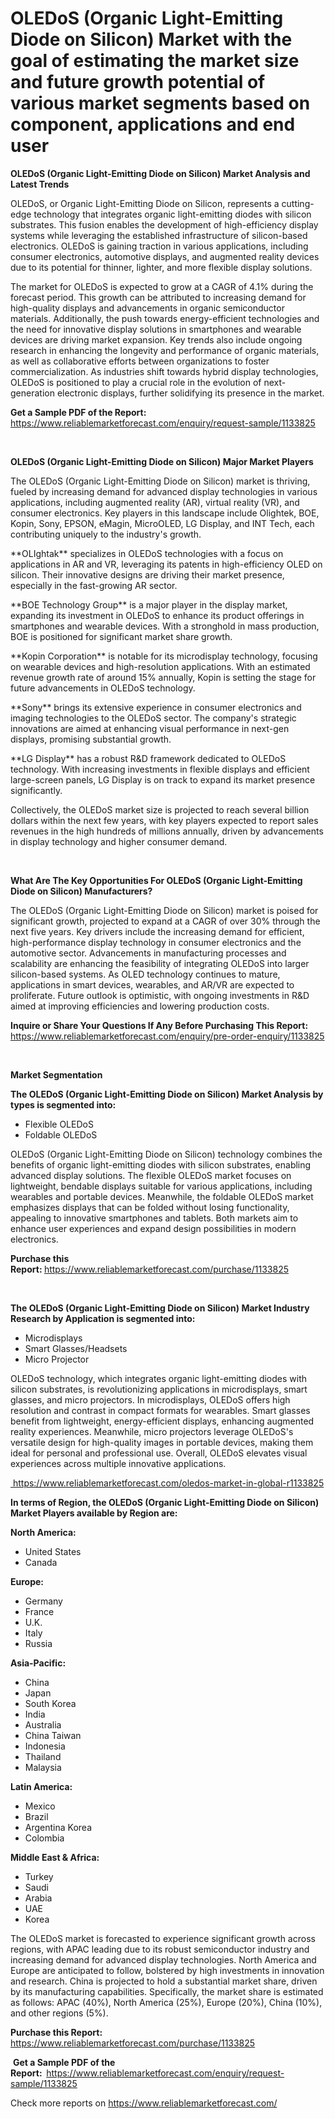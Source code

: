 <p><h1>OLEDoS (Organic Light-Emitting Diode on Silicon) Market with the goal of estimating the market size and future growth potential of various market segments based on component, applications and end user</h1></p><p><strong>OLEDoS (Organic Light-Emitting Diode on Silicon) Market Analysis and Latest Trends</strong></p>
<p><p>OLEDoS, or Organic Light-Emitting Diode on Silicon, represents a cutting-edge technology that integrates organic light-emitting diodes with silicon substrates. This fusion enables the development of high-efficiency display systems while leveraging the established infrastructure of silicon-based electronics. OLEDoS is gaining traction in various applications, including consumer electronics, automotive displays, and augmented reality devices due to its potential for thinner, lighter, and more flexible display solutions.</p><p>The market for OLEDoS is expected to grow at a CAGR of 4.1% during the forecast period. This growth can be attributed to increasing demand for high-quality displays and advancements in organic semiconductor materials. Additionally, the push towards energy-efficient technologies and the need for innovative display solutions in smartphones and wearable devices are driving market expansion. Key trends also include ongoing research in enhancing the longevity and performance of organic materials, as well as collaborative efforts between organizations to foster commercialization. As industries shift towards hybrid display technologies, OLEDoS is positioned to play a crucial role in the evolution of next-generation electronic displays, further solidifying its presence in the market.</p></p>
<p><strong>Get a Sample PDF of the Report:&nbsp;</strong> <a href="https://www.reliablemarketforecast.com/enquiry/request-sample/1133825?utm_campaign=1950&utm_medium=2&utm_source=Github&utm_content=ia&utm_term=27122024&utm_id=oledos-organic-light-emitting-diode-on-silicon">https://www.reliablemarketforecast.com/enquiry/request-sample/1133825</a></p>
<p>&nbsp;</p>
<p><strong>OLEDoS (Organic Light-Emitting Diode on Silicon) Major Market Players</strong></p>
<p><p>The OLEDoS (Organic Light-Emitting Diode on Silicon) market is thriving, fueled by increasing demand for advanced display technologies in various applications, including augmented reality (AR), virtual reality (VR), and consumer electronics. Key players in this landscape include Olightek, BOE, Kopin, Sony, EPSON, eMagin, MicroOLED, LG Display, and INT Tech, each contributing uniquely to the industry's growth.</p><p>**OLIghtak** specializes in OLEDoS technologies with a focus on applications in AR and VR, leveraging its patents in high-efficiency OLED on silicon. Their innovative designs are driving their market presence, especially in the fast-growing AR sector.</p><p>**BOE Technology Group** is a major player in the display market, expanding its investment in OLEDoS to enhance its product offerings in smartphones and wearable devices. With a stronghold in mass production, BOE is positioned for significant market share growth.</p><p>**Kopin Corporation** is notable for its microdisplay technology, focusing on wearable devices and high-resolution applications. With an estimated revenue growth rate of around 15% annually, Kopin is setting the stage for future advancements in OLEDoS technology.</p><p>**Sony** brings its extensive experience in consumer electronics and imaging technologies to the OLEDoS sector. The company's strategic innovations are aimed at enhancing visual performance in next-gen displays, promising substantial growth.</p><p>**LG Display** has a robust R&D framework dedicated to OLEDoS technology. With increasing investments in flexible displays and efficient large-screen panels, LG Display is on track to expand its market presence significantly.</p><p>Collectively, the OLEDoS market size is projected to reach several billion dollars within the next few years, with key players expected to report sales revenues in the high hundreds of millions annually, driven by advancements in display technology and higher consumer demand.</p></p>
<p>&nbsp;</p>
<p><strong>What Are The Key Opportunities For OLEDoS (Organic Light-Emitting Diode on Silicon) Manufacturers?</strong></p>
<p><p>The OLEDoS (Organic Light-Emitting Diode on Silicon) market is poised for significant growth, projected to expand at a CAGR of over 30% through the next five years. Key drivers include the increasing demand for efficient, high-performance display technology in consumer electronics and the automotive sector. Advancements in manufacturing processes and scalability are enhancing the feasibility of integrating OLEDoS into larger silicon-based systems. As OLED technology continues to mature, applications in smart devices, wearables, and AR/VR are expected to proliferate. Future outlook is optimistic, with ongoing investments in R&D aimed at improving efficiencies and lowering production costs.</p></p>
<p><strong>Inquire or Share Your Questions If Any Before Purchasing This Report:</strong> <a href="https://www.reliablemarketforecast.com/enquiry/pre-order-enquiry/1133825?utm_campaign=1950&utm_medium=2&utm_source=Github&utm_content=ia&utm_term=27122024&utm_id=oledos-organic-light-emitting-diode-on-silicon">https://www.reliablemarketforecast.com/enquiry/pre-order-enquiry/1133825</a></p>
<p>&nbsp;</p>
<p><strong>Market Segmentation</strong></p>
<p><strong>The OLEDoS (Organic Light-Emitting Diode on Silicon) Market Analysis by types is segmented into:</strong></p>
<p><ul><li>Flexible OLEDoS</li><li>Foldable OLEDoS</li></ul></p>
<p><p>OLEDoS (Organic Light-Emitting Diode on Silicon) technology combines the benefits of organic light-emitting diodes with silicon substrates, enabling advanced display solutions. The flexible OLEDoS market focuses on lightweight, bendable displays suitable for various applications, including wearables and portable devices. Meanwhile, the foldable OLEDoS market emphasizes displays that can be folded without losing functionality, appealing to innovative smartphones and tablets. Both markets aim to enhance user experiences and expand design possibilities in modern electronics.</p></p>
<p><strong>Purchase this Report:&nbsp;</strong><a href="https://www.reliablemarketforecast.com/purchase/1133825?utm_campaign=1950&utm_medium=2&utm_source=Github&utm_content=ia&utm_term=27122024&utm_id=oledos-organic-light-emitting-diode-on-silicon">https://www.reliablemarketforecast.com/purchase/1133825</a></p>
<p>&nbsp;</p>
<p><strong>The OLEDoS (Organic Light-Emitting Diode on Silicon) Market Industry Research by Application is segmented into:</strong></p>
<p><ul><li>Microdisplays</li><li>Smart Glasses/Headsets</li><li>Micro Projector</li></ul></p>
<p><p>OLEDoS technology, which integrates organic light-emitting diodes with silicon substrates, is revolutionizing applications in microdisplays, smart glasses, and micro projectors. In microdisplays, OLEDoS offers high resolution and contrast in compact formats for wearables. Smart glasses benefit from lightweight, energy-efficient displays, enhancing augmented reality experiences. Meanwhile, micro projectors leverage OLEDoS's versatile design for high-quality images in portable devices, making them ideal for personal and professional use. Overall, OLEDoS elevates visual experiences across multiple innovative applications.</p></p>
<p><a href="https://www.reliablemarketforecast.com/oledos-market-in-global-r1133825?utm_campaign=1950&utm_medium=2&utm_source=Github&utm_content=ia&utm_term=27122024&utm_id=oledos-organic-light-emitting-diode-on-silicon">&nbsp;https://www.reliablemarketforecast.com/oledos-market-in-global-r1133825</a></p>
<p><strong>In terms of Region, the OLEDoS (Organic Light-Emitting Diode on Silicon) Market Players available by Region are:</strong></p>
<p>
    <p> <strong> North America: </strong>
        <ul>
            <li>United States</li>
            <li>Canada</li>
        </ul>
        </p> 
    <p> <strong> Europe: </strong>
        <ul>
            <li>Germany</li>
            <li>France</li>
            <li>U.K.</li>
            <li>Italy</li>
            <li>Russia</li>
        </ul>
        </p> 
    <p> <strong> Asia-Pacific: </strong>
        <ul>
            <li>China</li>
            <li>Japan</li>
            <li>South Korea</li>
            <li>India</li>
            <li>Australia</li>
            <li>China Taiwan</li>
            <li>Indonesia</li>
            <li>Thailand</li>
            <li>Malaysia</li>
        </ul>
        </p> 
    <p> <strong> Latin America: </strong>
        <ul>
            <li>Mexico</li>
            <li>Brazil</li>
            <li>Argentina Korea</li>
            <li>Colombia</li>
        </ul>
        </p> 
    <p> <strong> Middle East & Africa: </strong>
        <ul>
            <li>Turkey</li>
            <li>Saudi</li>
            <li>Arabia</li>
            <li>UAE</li>
            <li>Korea</li>
        </ul>
    </p>
    </p>
<p><p>The OLEDoS market is forecasted to experience significant growth across regions, with APAC leading due to its robust semiconductor industry and increasing demand for advanced display technologies. North America and Europe are anticipated to follow, bolstered by high investments in innovation and research. China is projected to hold a substantial market share, driven by its manufacturing capabilities. Specifically, the market share is estimated as follows: APAC (40%), North America (25%), Europe (20%), China (10%), and other regions (5%).</p></p>
<p><strong>Purchase this Report: </strong><a href="https://www.reliablemarketforecast.com/purchase/1133825?utm_campaign=1950&utm_medium=2&utm_source=Github&utm_content=ia&utm_term=27122024&utm_id=oledos-organic-light-emitting-diode-on-silicon">https://www.reliablemarketforecast.com/purchase/1133825</a></p>
<p>&nbsp;<strong>Get a Sample PDF of the Report:&nbsp;&nbsp;</strong><a href="https://www.reliablemarketforecast.com/enquiry/request-sample/1133825?utm_campaign=1950&utm_medium=2&utm_source=Github&utm_content=ia&utm_term=27122024&utm_id=oledos-organic-light-emitting-diode-on-silicon">https://www.reliablemarketforecast.com/enquiry/request-sample/1133825</a></p>
<p><strong></strong></p>
<p>Check more reports on <a href="https://www.reliablemarketforecast.com/?utm_campaign=1950&utm_medium=2&utm_source=Github&utm_content=ia&utm_term=27122024&utm_id=oledos-organic-light-emitting-diode-on-silicon">https://www.reliablemarketforecast.com/</a></p>